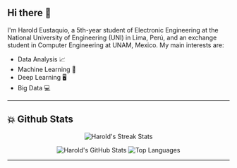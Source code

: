 ## Hi there 👋
I'm Harold Eustaquio, a 5th-year student of Electronic Engineering at the National University of Engineering (UNI) in Lima, Perú, and an exchange student in Computer Engineering at UNAM, Mexico. My main interests are:
- Data Analysis 📈
- Machine Learning 🤖
- Deep Learning 🖥️
- Big Data 💻

---

## :boom: Github Stats 

<p align="center">
    <img src="https://github-readme-streak-stats.herokuapp.com/?user=haroldeustaquio&theme=light&hide_border=false&background=ffffff&stroke=000000&ring=00ccff&fire=00ccff&currStreakNum=000000&sideNums=000000&currStreakLabel=00ccff" alt="Harold's Streak Stats" >
    
</p>

<p align="center">
    <img src="https://github-readme-stats.vercel.app/api?username=haroldeustaquio&show_icons=true" alt="Harold's GitHub Stats">
    <img src="https://github-readme-stats.vercel.app/api/top-langs/?username=haroldeustaquio&theme=light&hide_border=true&bg_color=ffffff&title_color=00ccff&text_color=000000&icon_color=00ccff&include_all_commits=true&count_private=true&layout=compact" alt="Top Languages">
</p>

---
<!--
## 💬 Connect with me

Feel free to reach out on [LinkedIn](https://linkedin.com/in/haroldeustaquio) or explore my repositories to learn more about my projects in data analysis, machine learning, and deep learning.

---


- 🔭 I’m currently working on ...
- 🌱 I’m currently learning ...
- 👯 I’m looking to collaborate on ...
- 🤔 I’m looking for help with ...
- 💬 Ask me about ...
- 📫 How to reach me: ...
- 😄 Pronouns:
